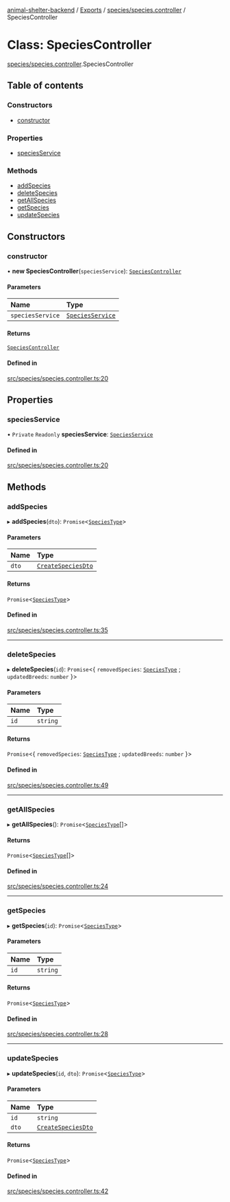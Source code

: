 [animal-shelter-backend](../README.md) / [Exports](../modules.md) / [species/species.controller](../modules/species_species_controller.md) / SpeciesController

# Class: SpeciesController

[species/species.controller](../modules/species_species_controller.md).SpeciesController

## Table of contents

### Constructors

- [constructor](species_species_controller.SpeciesController.md#constructor)

### Properties

- [speciesService](species_species_controller.SpeciesController.md#speciesservice)

### Methods

- [addSpecies](species_species_controller.SpeciesController.md#addspecies)
- [deleteSpecies](species_species_controller.SpeciesController.md#deletespecies)
- [getAllSpecies](species_species_controller.SpeciesController.md#getallspecies)
- [getSpecies](species_species_controller.SpeciesController.md#getspecies)
- [updateSpecies](species_species_controller.SpeciesController.md#updatespecies)

## Constructors

### constructor

• **new SpeciesController**(`speciesService`): [`SpeciesController`](species_species_controller.SpeciesController.md)

#### Parameters

| Name | Type |
| :------ | :------ |
| `speciesService` | [`SpeciesService`](species_species_service.SpeciesService.md) |

#### Returns

[`SpeciesController`](species_species_controller.SpeciesController.md)

#### Defined in

[src/species/species.controller.ts:20](https://github.com/B4LiN7/animal-shelter-backend/blob/1dff22f62fa53a2f3b721b18c90a57a5c18f4cde/src/species/species.controller.ts#L20)

## Properties

### speciesService

• `Private` `Readonly` **speciesService**: [`SpeciesService`](species_species_service.SpeciesService.md)

#### Defined in

[src/species/species.controller.ts:20](https://github.com/B4LiN7/animal-shelter-backend/blob/1dff22f62fa53a2f3b721b18c90a57a5c18f4cde/src/species/species.controller.ts#L20)

## Methods

### addSpecies

▸ **addSpecies**(`dto`): `Promise`\<[`SpeciesType`](../interfaces/species_type_species_type.SpeciesType.md)\>

#### Parameters

| Name | Type |
| :------ | :------ |
| `dto` | [`CreateSpeciesDto`](species_dto_create_species_dto.CreateSpeciesDto.md) |

#### Returns

`Promise`\<[`SpeciesType`](../interfaces/species_type_species_type.SpeciesType.md)\>

#### Defined in

[src/species/species.controller.ts:35](https://github.com/B4LiN7/animal-shelter-backend/blob/1dff22f62fa53a2f3b721b18c90a57a5c18f4cde/src/species/species.controller.ts#L35)

___

### deleteSpecies

▸ **deleteSpecies**(`id`): `Promise`\<\{ `removedSpecies`: [`SpeciesType`](../interfaces/species_type_species_type.SpeciesType.md) ; `updatedBreeds`: `number`  }\>

#### Parameters

| Name | Type |
| :------ | :------ |
| `id` | `string` |

#### Returns

`Promise`\<\{ `removedSpecies`: [`SpeciesType`](../interfaces/species_type_species_type.SpeciesType.md) ; `updatedBreeds`: `number`  }\>

#### Defined in

[src/species/species.controller.ts:49](https://github.com/B4LiN7/animal-shelter-backend/blob/1dff22f62fa53a2f3b721b18c90a57a5c18f4cde/src/species/species.controller.ts#L49)

___

### getAllSpecies

▸ **getAllSpecies**(): `Promise`\<[`SpeciesType`](../interfaces/species_type_species_type.SpeciesType.md)[]\>

#### Returns

`Promise`\<[`SpeciesType`](../interfaces/species_type_species_type.SpeciesType.md)[]\>

#### Defined in

[src/species/species.controller.ts:24](https://github.com/B4LiN7/animal-shelter-backend/blob/1dff22f62fa53a2f3b721b18c90a57a5c18f4cde/src/species/species.controller.ts#L24)

___

### getSpecies

▸ **getSpecies**(`id`): `Promise`\<[`SpeciesType`](../interfaces/species_type_species_type.SpeciesType.md)\>

#### Parameters

| Name | Type |
| :------ | :------ |
| `id` | `string` |

#### Returns

`Promise`\<[`SpeciesType`](../interfaces/species_type_species_type.SpeciesType.md)\>

#### Defined in

[src/species/species.controller.ts:28](https://github.com/B4LiN7/animal-shelter-backend/blob/1dff22f62fa53a2f3b721b18c90a57a5c18f4cde/src/species/species.controller.ts#L28)

___

### updateSpecies

▸ **updateSpecies**(`id`, `dto`): `Promise`\<[`SpeciesType`](../interfaces/species_type_species_type.SpeciesType.md)\>

#### Parameters

| Name | Type |
| :------ | :------ |
| `id` | `string` |
| `dto` | [`CreateSpeciesDto`](species_dto_create_species_dto.CreateSpeciesDto.md) |

#### Returns

`Promise`\<[`SpeciesType`](../interfaces/species_type_species_type.SpeciesType.md)\>

#### Defined in

[src/species/species.controller.ts:42](https://github.com/B4LiN7/animal-shelter-backend/blob/1dff22f62fa53a2f3b721b18c90a57a5c18f4cde/src/species/species.controller.ts#L42)
